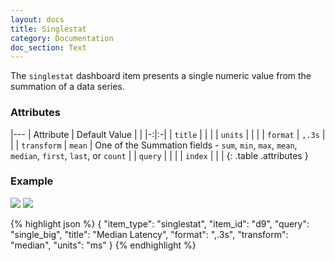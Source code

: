 ```yaml
---
layout: docs
title: Singlestat
category: Documentation
doc_section: Text
---
```


The `singlestat` dashboard item presents a single numeric value from
the summation of a data series.

### Attributes

|---
| Attribute | Default Value | |
|-:|:-|
| `title` | | |
| `units` | | |
| `format` | `,.3s` | |
| `transform` | `mean` | One of the Summation fields - `sum`, `min`, `max`, `mean`, `median`, `first`, `last`, or `count` |
| `query` | | |
| `index` | | |
{: .table .attributes }

### Example

![](plain.png)
![](well.png)

{% highlight json %}
{
  "item_type": "singlestat",
  "item_id": "d9",
  "query": "single_big",
  "title": "Median Latency",
  "format": ",.3s",
  "transform": "median",
  "units": "ms"
}
{% endhighlight %}
